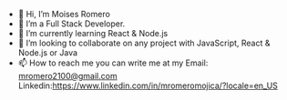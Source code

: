- 👋 Hi, I’m Moises Romero
- 👀 I’m a Full Stack Developer.
- 🌱 I’m currently learning React & Node.js
- 💞️ I’m looking to collaborate on any project with JavaScript, React & Node.js or Java
- 📫 How to reach me you can write me at my 
Email: mromero2100@gmail.com
Linkedin:https://www.linkedin.com/in/mromeromojica/?locale=en_US
<!---
MROMERO2100/MROMERO2100 is a ✨ special ✨ repository because its `README.md` (this file) appears on your GitHub profile.
You can click the Preview link to take a look at your changes.
--->
